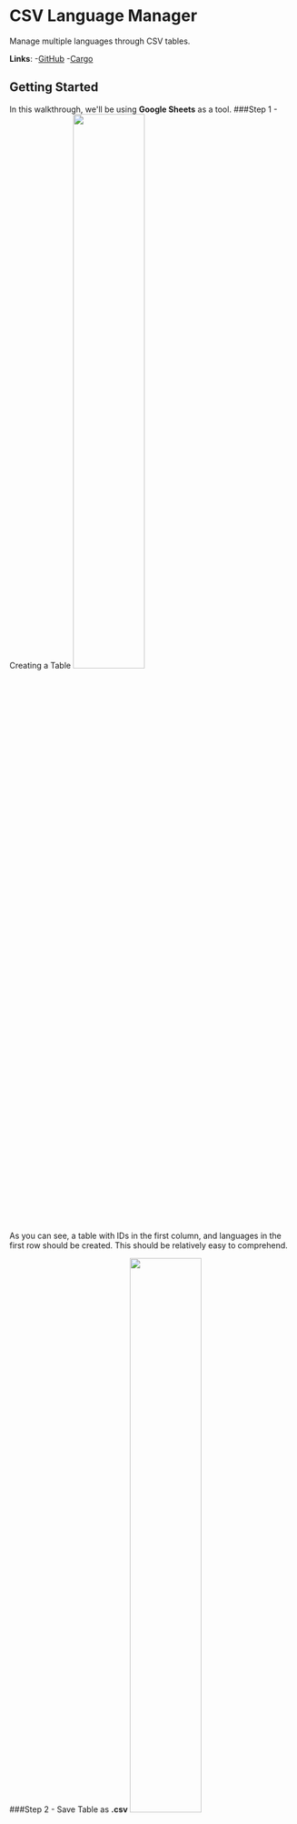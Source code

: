 # CSV Language Manager
Manage multiple languages through CSV tables.

**Links**:
-[GitHub](https://github.com/paziphik/csvlm)
-[Cargo](https://crates.io/crates/csvlm)

## Getting Started
In this walkthrough, we'll be using **Google Sheets** as a tool.
###Step 1 - Creating a Table
<img src="https://lh6.googleusercontent.com/Qf1VnlLKBEDnvlRkk5dbP1zxyczKeuXINvoyHj-EsGvJkUBUI4DmL_xzO5_hmd0kAUR9Ux3BV3K-DvA=w2880-h1606-rw" width=50%>

As you can see, a table with IDs in the first column, and languages in the first row should be created. This should be
relatively easy to comprehend.

###Step 2 - Save Table as **.csv**
<img src="https://lh3.googleusercontent.com/_epaI9HY_4oGvadPLJRCgmWdQRevSPWO66z6iYQOeK97EIMqpE7wYTlUmUb-iemE80vZd9w0Kaor89Y=w2880-h1606-rw" width=50%>

###Step 3 - Add **csvlm** as Dependency
1. In your *cargo.toml* add
```Rust
[dependencies]
// Assign latest version (Might not be the one saying)
csvlm = "0.1.3"
```
<br>
2. In the command line run
`cargo install`
<br>
<br>
3. In your executable/library of choice add
```Rust
extern crate csvlm;

use csvlm::Manager;
```

###Step 4 - Create Manager & Parse
Now we need a manager that parses the information for us
```Rust
// The parameters are directory, filename & extension
// My file is located outside of the project
let mut manag = Manager::new("..", "test_table", ".txt");

// Then parse the file assigned
manag.parse();
```
